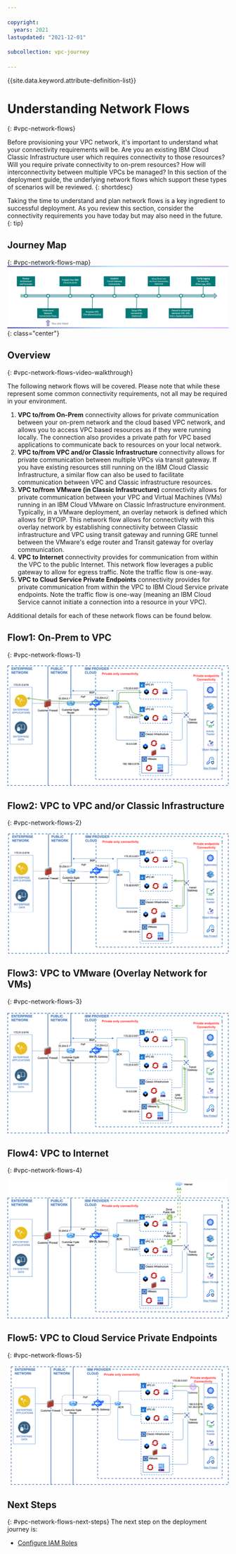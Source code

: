 ```yaml
---

copyright:
  years: 2021
lastupdated: "2021-12-01"

subcollection: vpc-journey

---
```


{{site.data.keyword.attribute-definition-list}}

# Understanding Network Flows
{: #vpc-network-flows}

Before provisioning your VPC network, it's important to understand what your connectivity requirements will be. Are you an existing IBM Cloud Classic Infrastructure user which requires connectivity to those resources? Will you require private connectivity to on-prem resources? How will interconnectivity between multiple VPCs be managed?  In this section of the deployment guide, the underlying network flows which support these types of scenarios will be reviewed.
{: shortdesc}

Taking the time to understand and plan network flows is a key ingredient to successful deployment. As you review this section, consider the connectivity requirements you have today but may also need in the future.
{: tip}

## Journey Map
{: #vpc-network-flows-map}
![Architecture](images/network-flows/journey-map.png){: class="center"}



## Overview
{: #vpc-network-flows-video-walkthrough}

The following network flows will be covered. Please note that while these represent some common connectivity requirements, not all may be required in your environment. 

1. **VPC to/from On-Prem** connectivity allows for private communication between your on-prem network and the cloud based VPC network, and allows you to access VPC based resources as if they were running locally. The connection also provides a private path for VPC based applications to communicate back to resources on your local network.
2. **VPC to/from VPC and/or Classic Infrastructure** connectivity allows for private communication between multiple VPCs via transit gateway. If you have existing resources still running on the IBM Cloud Classic Infrastructure, a similar flow can also be used to facilitate communication between VPC and Classic infrastructure resources. 
3. **VPC to/from VMware (in Classic Infrastructure)** connectivity allows for private communication between your VPC and Virtual Machines (VMs) running in an IBM Cloud VMware on Classic Infrastructure environment. Typically, in a VMware deployment, an overlay network is defined which allows for BYOIP. This network flow allows for connectivity with this overlay network by establishing connectiivity between Classic infrastructure and VPC using transit gateway and running GRE tunnel between the VMware's edge router and Transit gateway for overlay communication.
4. **VPC to Internet** connectivity provides for communication from within the VPC to the public Internet.  This network flow leverages a public gateway to allow for egress traffic. Note the traffic flow is one-way.
5. **VPC to Cloud Service Private Endpoints** connectivity provides for private communication from within the VPC to IBM Cloud Service private endpoints. Note the traffic flow is one-way (meaning an IBM Cloud Service cannot initiate a connection into a resource in your VPC).



Additional details for each of these network flows can be found below. 




## Flow1: On-Prem to VPC
{: #vpc-network-flows-1}

![Flow1](images/network-flows/onprem-to-vpc.png)



## Flow2: VPC to VPC and/or Classic Infrastructure
{: #vpc-network-flows-2}

![Flow2](images/network-flows/vpc-to-vpc.png)




## Flow3: VPC to VMware (Overlay Network for VMs)
{: #vpc-network-flows-3}

![Flow3](images/network-flows/vpc-to-vmware.png)




## Flow4: VPC to Internet
{: #vpc-network-flows-4}

![Flow4](images/network-flows/vpc-to-internet.png)




## Flow5: VPC to Cloud Service Private Endpoints
{: #vpc-network-flows-5}

![Flow5](images/network-flows/vpc-to-cse.png)



## Next Steps
{: #vpc-network-flows-next-steps}
The next step on the deployment journey is:
* [Configure IAM Roles](/docs/vpc-journey?topic=vpc-journey-vpc-iam-roles)
